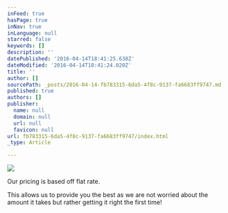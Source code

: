 ```yaml
---
inFeed: true
hasPage: true
inNav: true
inLanguage: null
starred: false
keywords: []
description: ''
datePublished: '2016-04-14T18:41:25.638Z'
dateModified: '2016-04-14T18:41:24.020Z'
title: ''
author: []
sourcePath: _posts/2016-04-14-fb783315-6da5-4f8c-9137-fa6683ff9747.md
published: true
authors: []
publisher:
  name: null
  domain: null
  url: null
  favicon: null
url: fb783315-6da5-4f8c-9137-fa6683ff9747/index.html
_type: Article

---
```

![](https://the-grid-user-content.s3-us-west-2.amazonaws.com/bb46729e-6c8b-4bb6-b55d-728b24d0bc4a.png)

Our pricing is based off flat rate.

This allows us to provide you the best as we are not worried about the amount it takes but rather getting it right the first time!